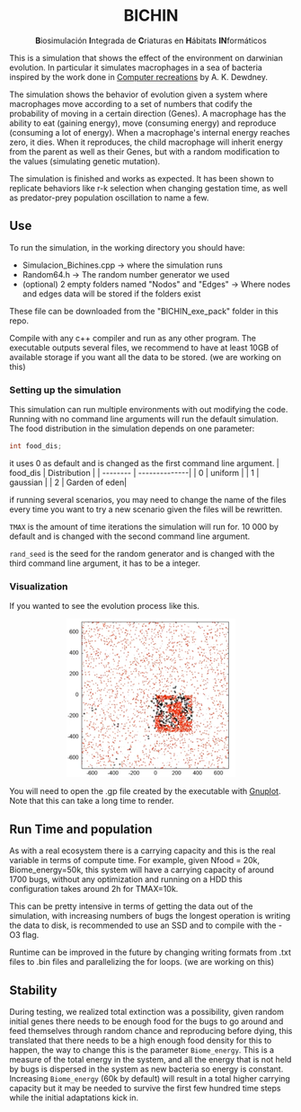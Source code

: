 <div align="center">

# BICHIN

**B**iosimulación **I**ntegrada de **C**riaturas en **H**ábitats **IN**formáticos

</div>

This is a simulation that shows the effect of the environment on darwinian evolution. In particular it simulates macrophages in a sea of bacteria inspired by the work done in [Computer recreations](https://www.scientificamerican.com/article/computer-recreations-1989-05/) by A. K. Dewdney.

The simulation shows the behavior of evolution given a system where macrophages move according to a set of numbers that codify the probability of moving in a certain direction (Genes). A macrophage has the ability to eat (gaining energy), move (consuming energy) and reproduce (consuming a lot of energy). When a macrophage's internal energy reaches zero, it dies. When it reproduces, the child macrophage will inherit energy from the parent as well as their Genes, but with a random modification to the values (simulating genetic mutation). 

The simulation is finished and works as expected. It has been shown to replicate behaviors like r-k selection when changing gestation time, as well as predator-prey population oscillation to name a few. 

## Use
To run the simulation, in the working directory you should have:
- Simulacion_Bichines.cpp &rightarrow; where the simulation runs
- Random64.h &rightarrow; The random number generator we used
- (optional) 2 empty folders named "Nodos" and "Edges" &rightarrow; Where nodes and edges data will be stored if the folders exist

These file can be downloaded from the "BICHIN_exe_pack" folder in this repo.

Compile with any c++ compiler and run as any other program. The executable outputs several files, we recommend to have at least 10GB of available storage if you want all the data to be stored. (we are working on this) 

### Setting up the simulation
This simulation can run multiple environments with out modifying the code. Running with no command line arguments will run the default simulation. 
The food distribution in the simulation depends on one parameter:
```cpp
int food_dis;
```
it uses 0 as default and is changed as the first command line argument.
| food_dis | Distribution  |
| -------- | --------------| 
| 0        | uniform       |
| 1        | gaussian      | 
| 2        | Garden of eden| 

if running several scenarios, you may need to change the name of the files every time you want to try a new scenario given the files will be rewritten.

`TMAX` is the amount of time iterations the simulation will run for. 10 000 by default and is changed with the second command line argument.

`rand_seed` is the seed for the random generator and is changed with the third command line argument, it has to be a integer.



### Visualization
If you wanted to see the evolution process like this.


<p align="center">
  <img src="Resultados/Imagenes_readme/Jardin_eden.png" alt="Map of the simulation" width="300"/>
</p>

You will need to open the .gp file created by the executable with [Gnuplot](http://www.gnuplot.info). Note that this can take a long time to render.


## Run Time and population
As with a real ecosystem there is a carrying capacity and this is the real variable in terms of compute time. For example, given Nfood = 20k, Biome_energy=50k, this system will have a carrying capacity of around 1700 bugs, without any optimization and running on a HDD this configuration takes around 2h for TMAX=10k. 


This can be pretty intensive in terms of getting the data out of the simulation, with increasing numbers of bugs the longest operation is writing the data to disk, is recommended to use an SSD and to compile with the -O3 flag. 

Runtime can be improved in the future by changing writing formats from .txt files to .bin files and parallelizing the for loops. (we are working on this) 

## Stability
During testing, we realized total extinction was a possibility, given random initial genes there needs to be enough food for the bugs to go around and feed themselves through random chance and reproducing before dying, this translated that there needs to be a high enough food density  for this to happen, the way to change this is the parameter `Biome_energy`. This is a measure of the total energy in the system, and all the energy that is not held by bugs is dispersed in the system as new bacteria so energy is constant. Increasing `Biome_energy` (60k by default) will result in a total higher carrying capacity but it may be needed to survive the first few hundred time steps while the initial adaptations kick in. 


